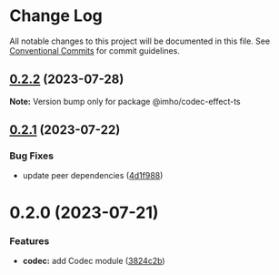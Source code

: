 # Change Log

All notable changes to this project will be documented in this file.
See [Conventional Commits](https://conventionalcommits.org) for commit guidelines.

## [0.2.2](https://github.com/xzhavilla/imho/compare/@imho/codec-effect-ts@0.2.1...@imho/codec-effect-ts@0.2.2) (2023-07-28)

**Note:** Version bump only for package @imho/codec-effect-ts





## [0.2.1](https://github.com/xzhavilla/imho/compare/@imho/codec-effect-ts@0.2.0...@imho/codec-effect-ts@0.2.1) (2023-07-22)


### Bug Fixes

* update peer dependencies ([4d1f988](https://github.com/xzhavilla/imho/commit/4d1f9885679e64a1eaed79021ca447952cc9b600))





# 0.2.0 (2023-07-21)


### Features

* **codec:** add Codec module ([3824c2b](https://github.com/xzhavilla/imho/commit/3824c2bc7c4ac243641aff11385872c22d611ba1))
